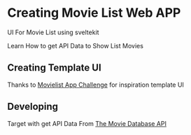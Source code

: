 # Creating Movie List Web APP

UI For Movie List using sveltekit

Learn How to get API Data to Show List Movies


## Creating Template UI 

Thanks to [Movielist App Challenge](https://www.figma.com/community/file/1112007048163058271) for inspiration template UI 

## Developing

Target with get API Data From [The Movie Database API](https://developers.themoviedb.org/3/movies/get-popular-movies)
